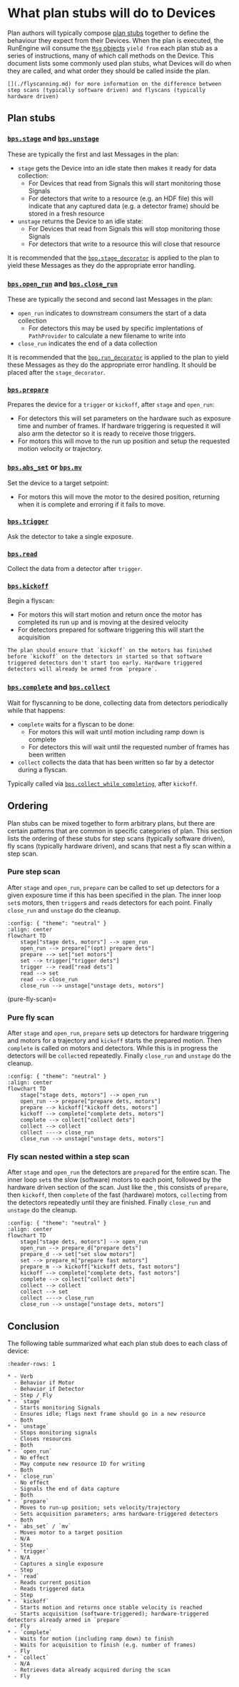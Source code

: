 # What plan stubs will do to Devices

Plan authors will typically compose [plan stubs](inv:bluesky#stub_plans) together to define the behaviour they expect from their Devices. When the plan is executed, the RunEngine will consume the [`Msg` objects](inv:bluesky:std:doc#msg) `yield from` each plan stub as a series of instructions, many of which call methods on the Device. This document lists some commonly used plan stubs, what Devices will do when they are called, and what order they should be called inside the plan.

```{seealso}
[](./flyscanning.md) for more information on the difference between step scans (typically software driven) and flyscans (typically hardware driven)
```

## Plan stubs

### [`bps.stage`](#bluesky.plan_stubs.stage) and [`bps.unstage`](#bluesky.plan_stubs.unstage)

These are typically the first and last Messages in the plan:
- `stage` gets the Device into an idle state then makes it ready for data collection:
  - For Devices that read from Signals this will start monitoring those Signals
  - For detectors that write to a resource (e.g. an HDF file) this will indicate that any captured data (e.g. a detector frame) should be stored in a fresh resource
- `unstage` returns the Device to an idle state:
  - For Devices that read from Signals this will stop monitoring those Signals
  - For detectors that write to a resource this will close that resource

It is recommended that the [`bpp.stage_decorator`](#bluesky.preprocessors.stage_decorator) is applied to the plan to yield these Messages as they do the appropriate error handling.

### [`bps.open_run`](#bluesky.plan_stubs.open_run) and [`bps.close_run`](#bluesky.plan_stubs.close_run)

These are typically the second and second last Messages in the plan:
- `open_run` indicates to downstream consumers the start of a data collection
   - For detectors this may be used by specific implentations of `PathProvider` to calculate a new filename to write into
- `close_run` indicates the end of a data collection

It is recommended that the [`bpp.run_decorator`](#bluesky.preprocessors.run_decorator) is applied to the plan to yield these Messages as they do the appropriate error handling. It should be placed after the `stage_decorator`.

### [`bps.prepare`](#bluesky.plan_stubs.prepare)

Prepares the device for a `trigger` or `kickoff`, after `stage` and `open_run`:
- For detectors this will set parameters on the hardware such as exposure time and number of frames. If hardware triggering is requested it will also arm the detector so it is ready to receive those triggers.
- For motors this will move to the run up position and setup the requested motion velocity or trajectory.

### [`bps.abs_set`](#bluesky.plan_stubs.abs_set) or [`bps.mv`](#bluesky.plan_stubs.mv)

Set the device to a target setpoint:
- For motors this will move the motor to the desired position, returning when it is complete and erroring if it fails to move. 

### [`bps.trigger`](#bluesky.plan_stubs.trigger)

Ask the detector to take a single exposure. 

### [`bps.read`](#bluesky.plan_stubs.read)

Collect the data from a detector after `trigger`. 

### [`bps.kickoff`](#bluesky.plan_stubs.kickoff)

Begin a flyscan:
- For motors this will start motion and return once the motor has completed its run up and is moving at the desired velocity
- For detectors prepared for software triggering this will start the acquisition

```{note}
The plan should ensure that `kickoff` on the motors has finished before `kickoff` on the detectors in started so that software triggered detectors don't start too early. Hardware triggered detectors will already be armed from `prepare`.
```

### [`bps.complete`](#bluesky.plan_stubs.collect) and [`bps.collect`](#bluesky.plan_stubs.collect)

Wait for flyscanning to be done, collecting data from detectors periodically while that happens:
- `complete` waits for a flyscan to be done:
  - For motors this will wait until motion including ramp down is complete
  - For detectors this will wait until the requested number of frames has been written
- `collect` collects the data that has been written so far by a detector during a flyscan.

Typically called via [`bps.collect_while_completing`](#bluesky.plan_stubs.collect_while_completing), after `kickoff`.

## Ordering

Plan stubs can be mixed together to form arbitrary plans, but there are certain patterns that are common in specific categories of plan. This section lists the ordering of these stubs for step scans (typically software driven), fly scans (typically hardware driven), and scans that nest a fly scan within a step scan.

### Pure step scan

After `stage` and `open_run`, `prepare` can be called to set up detectors for a given exposure time if this has been specified in the plan. The inner loop `set`s motors, then `trigger`s and `read`s detectors for each point. Finally `close_run` and `unstage` do the cleanup.

```{mermaid}
:config: { "theme": "neutral" }
:align: center
flowchart TD
    stage["stage dets, motors"] --> open_run
    open_run --> prepare["(opt) prepare dets"]
    prepare --> set["set motors"]
    set --> trigger["trigger dets"]
    trigger --> read["read dets"]
    read --> set
    read --> close_run
    close_run --> unstage["unstage dets, motors"]

```
(pure-fly-scan)=
### Pure fly scan

After `stage` and `open_run`, `prepare` sets up detectors for hardware triggering and motors for a trajectory and `kickoff` starts the prepared motion. Then `complete` is called on motors and detectors. While this is in progress the detectors will be `collect`ed repeatedly. Finally `close_run` and `unstage` do the cleanup.

```{mermaid}
:config: { "theme": "neutral" }
:align: center
flowchart TD
    stage["stage dets, motors"] --> open_run
    open_run --> prepare["prepare dets, motors"]
    prepare --> kickoff["kickoff dets, motors"]
    kickoff --> complete["complete dets, motors"]
    complete --> collect["collect dets"]
    collect --> collect
    collect ----> close_run
    close_run --> unstage["unstage dets, motors"]
```

### Fly scan nested within a step scan

After `stage` and `open_run` the detectors are `prepare`d for the entire scan. The inner loop `set`s the slow (software) motors to each point, followed by the hardware driven section of the scan. Just like the [](#pure-fly-scan), this consists of `prepare`, then `kickoff`, then `complete` of the fast (hardware) motors, `collect`ing from the detectors repeatedly until they are finished. Finally `close_run` and `unstage` do the cleanup.

```{mermaid}
:config: { "theme": "neutral" }
:align: center
flowchart TD
    stage["stage dets, motors"] --> open_run
    open_run --> prepare_d["prepare dets"]
    prepare_d --> set["set slow motors"]
    set --> prepare_m["prepare fast motors"]
    prepare_m --> kickoff["kickoff dets, fast motors"]
    kickoff --> complete["complete dets, fast motors"]
    complete --> collect["collect dets"]
    collect --> collect
    collect --> set
    collect ----> close_run
    close_run --> unstage["unstage dets, motors"]
```

## Conclusion

The following table summarized what each plan stub does to each class of device:


```{list-table}
:header-rows: 1

* - Verb
  - Behavior if Motor
  - Behavior if Detector
  - Step / Fly
* - `stage`
  - Starts monitoring Signals
  - Ensures idle; flags next frame should go in a new resource
  - Both
* - `unstage`
  - Stops monitoring signals
  - Closes resources
  - Both
* - `open_run`
  - No effect
  - May compute new resource ID for writing
  - Both
* - `close_run`
  - No effect
  - Signals the end of data capture
  - Both
* - `prepare`
  - Moves to run-up position; sets velocity/trajectory
  - Sets acquisition parameters; arms hardware-triggered detectors
  - Both
* - `abs_set` / `mv`
  - Moves motor to a target position
  - N/A
  - Step
* - `trigger`
  - N/A
  - Captures a single exposure
  - Step
* - `read`
  - Reads current position
  - Reads triggered data
  - Step
* - `kickoff`
  - Starts motion and returns once stable velocity is reached
  - Starts acquisition (software-triggered); hardware-triggered detectors already armed in `prepare`
  - Fly
* - `complete`
  - Waits for motion (including ramp down) to finish
  - Waits for acquisition to finish (e.g. number of frames)
  - Fly
* - `collect`
  - N/A
  - Retrieves data already acquired during the scan
  - Fly
```
